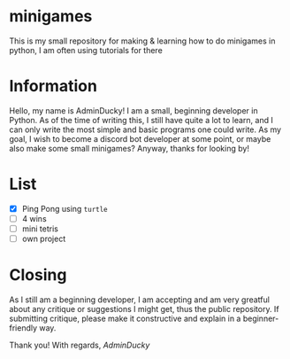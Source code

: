 # minigames
This is my small repository for making &amp; learning how to do minigames in python, I am often using tutorials for there

# Information
Hello, my name is AdminDucky! I am a small, beginning developer in Python. As of the time of writing this, I still have quite a lot to learn, and I can only write the most simple and basic programs one could write. As my goal, I wish to become a discord bot developer at some point, or maybe also make some small minigames? Anyway, thanks for looking by!

#  List
- [x] Ping Pong using `turtle`
- [ ] 4 wins
- [ ] mini tetris
- [ ] own project

# Closing
As I still am a beginning developer, I am accepting and am very greatful about any critique or suggestions I might get, thus the public repository. If submitting critique, please make it constructive and explain in a beginner-friendly way.

Thank you!
With regards,
*AdminDucky*
